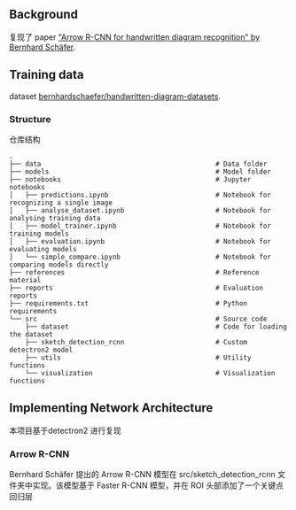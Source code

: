 

## Background

复现了
paper ["Arrow R-CNN for handwritten diagram recognition" by Bernhard Schäfer](https://link.springer.com/article/10.1007/s10032-020-00361-1).


## Training data


dataset [bernhardschaefer/handwritten-diagram-datasets](https://github.com/bernhardschaefer/handwritten-diagram-datasets).

### Structure

仓库结构

```
.
├── data                                            # Data folder
├── models                                          # Model folder
├── notebooks                                       # Jupyter notebooks
│   ├── predictions.ipynb                           # Notebook for recognizing a single image
│   ├── analyse_dataset.ipynb                       # Notebook for analysing training data
│   ├── model_trainer.ipynb                         # Notebook for training models
│   ├── evaluation.ipynb                            # Notebook for evaluating models
│   └── simple_compare.ipynb                        # Notebook for comparing models directly
├── references                                      # Reference material
├── reports                                         # Evaluation reports
├── requirements.txt                                # Python requirements
└── src                                             # Source code
    ├── dataset                                     # Code for loading the dataset
    ├── sketch_detection_rcnn                       # Custom detectron2 model
    ├── utils                                       # Utility functions
    └── visualization                               # Visualization functions
```

## Implementing Network Architecture

本项目基于detectron2 进行复现

### Arrow R-CNN

Bernhard Schäfer 提出的 Arrow R-CNN 模型在 src/sketch_detection_rcnn 文件夹中实现。该模型基于 Faster R-CNN 模型，并在 ROI 头部添加了一个关键点回归层


